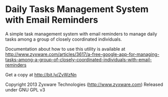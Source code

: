 Daily Tasks Management System with Email Reminders
==================================================

A simple task management system with email reminders to manage daily tasks among a group of closely coordinated individuals. 

Documentation about how to use this utility is available at http://www.zyxware.com/articles/3617/a-free-google-app-for-managing-tasks-among-a-group-of-closely-coordinated-individuals-with-email-reminders

Get a copy at http://bit.ly/ZvWzNn

Copyright 2013 Zyxware Technologies (http://www.zyxware.com)
Released under GNU GPL v3


